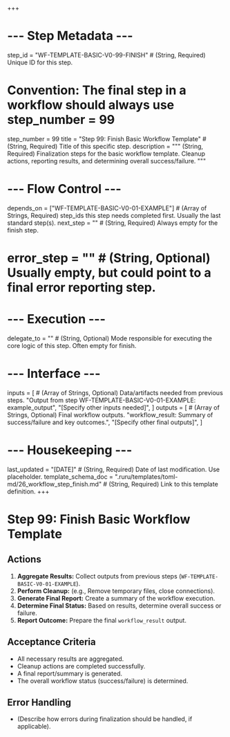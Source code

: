 +++
# --- Step Metadata ---
step_id = "WF-TEMPLATE-BASIC-V0-99-FINISH" # (String, Required) Unique ID for this step.
# Convention: The final step in a workflow should always use step_number = 99
step_number = 99
title = "Step 99: Finish Basic Workflow Template" # (String, Required) Title of this specific step.
description = """
(String, Required) Finalization steps for the basic workflow template.
Cleanup actions, reporting results, and determining overall success/failure.
"""

# --- Flow Control ---
depends_on = ["WF-TEMPLATE-BASIC-V0-01-EXAMPLE"] # (Array of Strings, Required) step_ids this step needs completed first. Usually the last standard step(s).
next_step = "" # (String, Required) Always empty for the finish step.
# error_step = "" # (String, Optional) Usually empty, but could point to a final error reporting step.

# --- Execution ---
delegate_to = "" # (String, Optional) Mode responsible for executing the core logic of this step. Often empty for finish.

# --- Interface ---
inputs = [ # (Array of Strings, Optional) Data/artifacts needed from previous steps.
    "Output from step WF-TEMPLATE-BASIC-V0-01-EXAMPLE: example_output",
    "[Specify other inputs needed]",
]
outputs = [ # (Array of Strings, Optional) Final workflow outputs.
    "workflow_result: Summary of success/failure and key outcomes.",
    "[Specify other final outputs]",
]

# --- Housekeeping ---
last_updated = "[DATE]" # (String, Required) Date of last modification. Use placeholder.
template_schema_doc = ".ruru/templates/toml-md/26_workflow_step_finish.md" # (String, Required) Link to this template definition.
+++

# Step 99: Finish Basic Workflow Template

## Actions

1.  **Aggregate Results:** Collect outputs from previous steps (`WF-TEMPLATE-BASIC-V0-01-EXAMPLE`).
2.  **Perform Cleanup:** (e.g., Remove temporary files, close connections).
3.  **Generate Final Report:** Create a summary of the workflow execution.
4.  **Determine Final Status:** Based on results, determine overall success or failure.
5.  **Report Outcome:** Prepare the final `workflow_result` output.

## Acceptance Criteria

*   All necessary results are aggregated.
*   Cleanup actions are completed successfully.
*   A final report/summary is generated.
*   The overall workflow status (success/failure) is determined.

## Error Handling

*   (Describe how errors during finalization should be handled, if applicable).